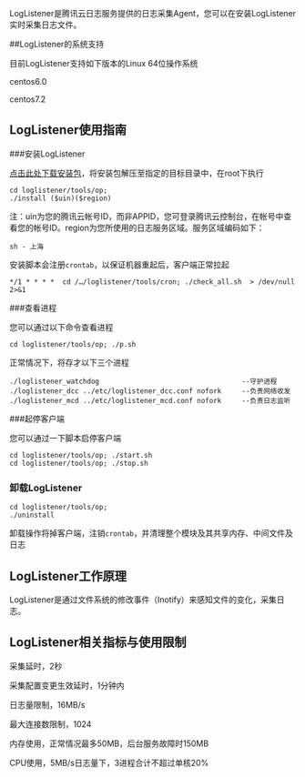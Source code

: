 LogListener是腾讯云日志服务提供的日志采集Agent，您可以在安装LogListener实时采集日志文件。

##LogListener的系统支持

目前LogListener支持如下版本的Linux 64位操作系统

centos6.0

centos7.2

## LogListener使用指南

###安装LogListener

[点击此处下载安装包](https://mc.qcloudimg.com/static/archive/e781c7e7651764dda458ff6d202aebb4/loglistener.0.1.0.tar.gz)，将安装包解压至指定的目标目录中，在root下执行

```
cd loglistener/tools/op;
./install ($uin)($region)
```

注：uin为您的腾讯云帐号ID，而非APPID，您可登录腾讯云控制台，在帐号中查看您的帐号ID。region为您所使用的日志服务区域。服务区域编码如下：

```
sh - 上海
```

安装脚本会注册`crontab`，以保证机器重起后，客户端正常拉起

```
*/1 * * * *  cd /…/loglistener/tools/cron; ./check_all.sh  > /dev/null 2>&1
```

###查看进程

您可以通过以下命令查看进程

```
cd loglistener/tools/op; ./p.sh
```

正常情况下，将存才以下三个进程

```
./loglistener_watchdog                                   --守护进程
./loglistener_dcc ../etc/loglistener_dcc.conf nofork     --负责网络收发
./loglistener_mcd ../etc/loglistener_mcd.conf nofork     --负责日志监听
```

###起停客户端

您可以通过一下脚本启停客户端

```
cd loglistener/tools/op; ./start.sh
cd loglistener/tools/op; ./stop.sh
```

### 卸载LogListener

```
cd loglistener/tools/op;
./uninstall
```

卸载操作将掉客户端，注销`crontab`，并清理整个模块及其共享内存、中间文件及日志

## LogListener工作原理

LogListener是通过文件系统的修改事件（Inotify）来感知文件的变化，采集日志。

## LogListener相关指标与使用限制

采集延时，2秒

采集配置变更生效延时，1分钟内

日志量限制，16MB/s

最大连接数限制，1024

内存使用，正常情况最多50MB，后台服务故障时150MB

CPU使用，5MB/s日志量下，3进程合计不超过单核20%